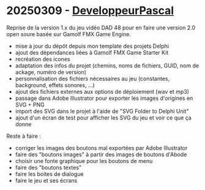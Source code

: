 # 20250309 - [DeveloppeurPascal](https://github.com/DeveloppeurPascal)

Reprise de la version 1.x du jeu vidéo DAD 48 pour en faire une version 2.0 open soure basée sur Gamolf FMX Game Engine.

* mise à jour du dépôt depuis mon template des projets Delphi
* ajout des dépendances liées à Gamolf FMX Game Starter Kit
* recréation des icones
* adaptation des infos du projet (chemins, noms de fichiers, GUID, nom de ackage, numéro de version)
* personnalisation des fichiers nécessaires au jeu (constantes, background, effets sonores, ...)
* ajout des fichiers externes aux options de déploiement (wav et mp3)
* passage dans Adobe Illustrator pour exporter les images d'origines en SVG + PNG
* import des SVG dans le projet à l'aide de "SVG Folder to Delphi Unit"
* ajout d'un écran de test pour afficher les SVG du jeu et voir ce que ça donne

Reste à faire :
* corriger les images des boutons mal exportées par Adobe Illustrator
* faire des "boutons images" à partir des images de boutons d'Abode
* choisir une fonte graphique pour les boutons de menu
* faire des "boutons textes"
* faire les boites de dialogue
* faire le jeu et ses écrans
